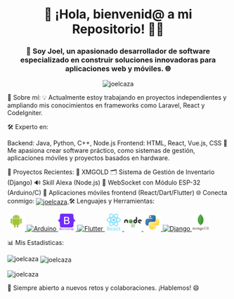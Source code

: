 <h1 align="center">👋 ¡Hola, bienvenid@ a mi Repositorio! 👨‍💻</h1> <h3 align="center">🚀 Soy Joel, un apasionado desarrollador de software especializado en construir soluciones innovadoras para aplicaciones web y móviles. 🌐</h3> <p align="center"> <img src="https://komarev.com/ghpvc/?username=joelcaza&label=Visitas%20al%20perfil&color=0e75b6&style=flat" alt="joelcaza" /> </p>
🌱 Sobre mí:
💡 Actualmente estoy trabajando en proyectos independientes y ampliando mis conocimientos en frameworks como Laravel, React y CodeIgniter.

🛠️ Experto en:

Backend: Java, Python, C++, Node.js
Frontend: HTML, React, Vue.js, CSS
🧪 Me apasiona crear software práctico, como sistemas de gestión, aplicaciones móviles y proyectos basados en hardware.

📂 Proyectos Recientes:
🌟 XMGOLD
🗂️ Sistema de Gestión de Inventario (Django)
🔊 Skill Alexa (Node.js)
🔌 WebSocket con Módulo ESP-32 (Arduino/C)
📱 Aplicaciones móviles frontend (React/Dart/Flutter)
🌐 Conecta conmigo:
<a href="https://linkedin.com/in/joelcaza" target="_blank"> <img align="center" src="https://raw.githubusercontent.com/rahuldkjain/github-profile-readme-generator/master/src/images/icons/Social/linked-in-alt.svg" alt="joelcaza" height="30" width="40" /> </a>
🛠️ Lenguajes y Herramientas:
<p align="left"> <a href="https://developer.android.com" target="_blank"> <img src="https://raw.githubusercontent.com/devicons/devicon/master/icons/android/android-original-wordmark.svg" alt="Android" width="40" height="40" /> </a> <a href="https://www.arduino.cc/" target="_blank"> <img src="https://cdn.worldvectorlogo.com/logos/arduino-1.svg" alt="Arduino" width="40" height="40" /> </a> <a href="https://getbootstrap.com" target="_blank"> <img src="https://raw.githubusercontent.com/devicons/devicon/master/icons/bootstrap/bootstrap-plain-wordmark.svg" alt="Bootstrap" width="40" height="40" /> </a> <a href="https://flutter.dev" target="_blank"> <img src="https://www.vectorlogo.zone/logos/flutterio/flutterio-icon.svg" alt="Flutter" width="40" height="40" /> </a> <a href="https://reactjs.org/" target="_blank"> <img src="https://raw.githubusercontent.com/devicons/devicon/master/icons/react/react-original-wordmark.svg" alt="React" width="40" height="40" /> </a> <a href="https://nodejs.org" target="_blank"> <img src="https://raw.githubusercontent.com/devicons/devicon/master/icons/nodejs/nodejs-original-wordmark.svg" alt="Node.js" width="40" height="40" /> </a> <a href="https://python.org" target="_blank"> <img src="https://raw.githubusercontent.com/devicons/devicon/master/icons/python/python-original.svg" alt="Python" width="40" height="40" /> </a> <a href="https://www.django-rest-framework.org/" target="_blank"> <img src="https://cdn.worldvectorlogo.com/logos/django.svg" alt="Django" width="40" height="40" /> </a> <a href="https://www.mongodb.com/" target="_blank"> <img src="https://raw.githubusercontent.com/devicons/devicon/master/icons/mongodb/mongodb-original-wordmark.svg" alt="MongoDB" width="40" height="40" /> </a> <!-- Agrega más logos según tus habilidades --> </p>
📊 Mis Estadísticas:
<p> <img align="left" src="https://github-readme-stats.vercel.app/api/top-langs?username=joelcaza&show_icons=true&locale=en&layout=compact" alt="joelcaza" /> </p> <p>&nbsp;<img align="center" src="https://github-readme-stats.vercel.app/api?username=joelcaza&show_icons=true&locale=en" alt="joelcaza" /></p> <p><img align="center" src="https://github-readme-streak-stats.herokuapp.com/?user=joelcaza&" alt="joelcaza" /></p>
🚀 Siempre abierto a nuevos retos y colaboraciones. ¡Hablemos! 😄
